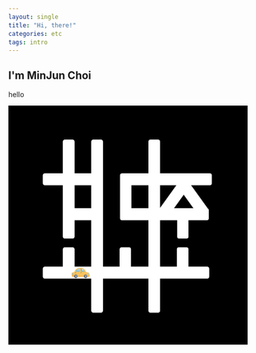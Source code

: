 ```yaml
---
layout: single
title: "Hi, there!"
categories: etc
tags: intro
---
```


## I'm MinJun Choi
hello

<img src="../images/2022-01-26-demo/favicon.png" alt="favicon" style="zoom:67%;" />
